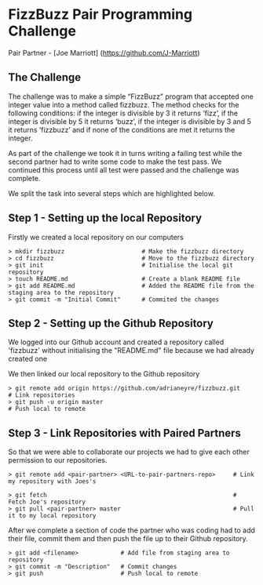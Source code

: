 # FizzBuzz Pair Programming Challenge #
Pair Partner - [Joe Marriott] (https://github.com/J-Marriott)

## The Challenge ##
The challenge was to make a simple “FizzBuzz” program that accepted one integer value into a method called fizzbuzz. The method checks for the following conditions: if the integer is divisible by 3 it returns ‘fizz’, if the integer is divisible by 5 it returns ‘buzz’, if the integer is divisible by 3 and 5 it returns ‘fizzbuzz’ and if none of the conditions are met it returns the integer.

As part of the challenge we took it in turns writing a failing test while the second partner had to write some code to make the test pass. We continued this process until all test were passed and the challenge was complete.

We split the task into several steps which are highlighted below.

## <b>Step 1</b> - Setting up the local Repository ##

Firstly we created a local repository on our computers

```shell
> mkdir fizzbuzz                      # Make the fizzbuzz directory
> cd fizzbuzz                         # Move to the fizzbuzz directory
> git init                            # Initialise the local git repository
> touch README.md                     # Create a blank README file
> git add README.md                   # Added the README file from the staging area to the repository
> git commit -m "Initial Commit"      # Commited the changes
```

## <b>Step 2</b> - Setting up the Github Repository ##

We logged into our Github account and created a repository called 'fizzbuzz' without initialising the "README.md" file because we had already created one

We then linked our local repository to the Github repository

```shell
> git remote add origin https://github.com/adrianeyre/fizzbuzz.git    # Link repositories
> git push -u origin master                                           # Push local to remote
```

## <b>Step 3</b> - Link Repositories with Paired Partners ##

So that we were able to collaborate our projects we had to give each other permission to our repositories.

```shell
> git remote add <pair-partner> <URL-to-pair-partners-repo>     # Link my repository with Joes's

> git fetch                                                     # Fetch Joe's repository
> git pull <pair-partner> master                                # Pull it to my local repository
```

After we complete a section of code the partner who was coding had to add their file, commit them and then push the file up to their Github repository.

```shell
> git add <filename>            # Add file from staging area to repository
> git commit -m "Description"   # Commit changes
> git push                      # Push local to remote
```
